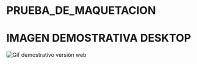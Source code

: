 # PRUEBA_DE_MAQUETACION

<h1>IMAGEN DEMOSTRATIVA DESKTOP</h1>

<img src="/PAGINA_TENNIS/img/gif2.gif" alt="Gif demostrativo versión web" title="Optional title">
